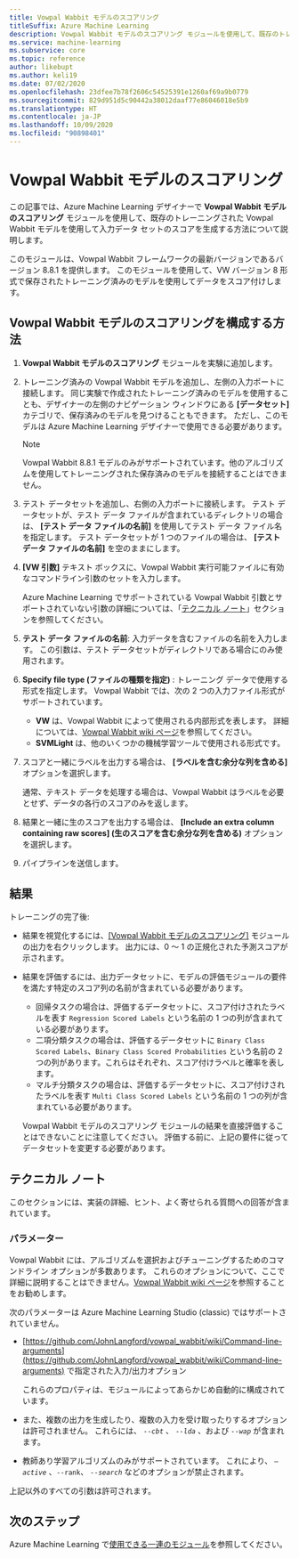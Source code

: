 ```yaml
---
title: Vowpal Wabbit モデルのスコアリング
titleSuffix: Azure Machine Learning
description: Vowpal Wabbit モデルのスコアリング モジュールを使用して、既存のトレーニング済み Vowpal Wabbit モデルを使用して入力データ セットのスコアを生成する方法について説明します。
ms.service: machine-learning
ms.subservice: core
ms.topic: reference
author: likebupt
ms.author: keli19
ms.date: 07/02/2020
ms.openlocfilehash: 23dfee7b78f2606c54525391e1260af69a9b0779
ms.sourcegitcommit: 829d951d5c90442a38012daaf77e86046018e5b9
ms.translationtype: HT
ms.contentlocale: ja-JP
ms.lasthandoff: 10/09/2020
ms.locfileid: "90898401"
---
```

# <a name="score-vowpal-wabbit-model"></a>Vowpal Wabbit モデルのスコアリング
この記事では、Azure Machine Learning デザイナーで **Vowpal Wabbit モデルのスコアリング** モジュールを使用して、既存のトレーニングされた Vowpal Wabbit モデルを使用して入力データ セットのスコアを生成する方法について説明します。  

このモジュールは、Vowpal Wabbit フレームワークの最新バージョンであるバージョン 8.8.1 を提供します。 このモジュールを使用して、VW バージョン 8 形式で保存されたトレーニング済みのモデルを使用してデータをスコア付けします。  

## <a name="how-to-configure-score-vowpal-wabbit-model"></a>Vowpal Wabbit モデルのスコアリングを構成する方法

1.  **Vowpal Wabbit モデルのスコアリング** モジュールを実験に追加します。  
  
2.  トレーニング済みの Vowpal Wabbit モデルを追加し、左側の入力ポートに接続します。 同じ実験で作成されたトレーニング済みのモデルを使用することも、デザイナーの左側のナビゲーション ウィンドウにある **[データセット]** カテゴリで、保存済みのモデルを見つけることもできます。 ただし、このモデルは Azure Machine Learning デザイナーで使用できる必要があります。  
  
    > [!NOTE]
    > Vowpal Wabbit 8.8.1 モデルのみがサポートされています。他のアルゴリズムを使用してトレーニングされた保存済みのモデルを接続することはできません。
  
3.  テスト データセットを追加し、右側の入力ポートに接続します。 テスト データセットが、テスト データ ファイルが含まれているディレクトリの場合は、 **[テスト データ ファイルの名前]** を使用してテスト データ ファイル名を指定します。 テスト データセットが 1 つのファイルの場合は、 **[テスト データ ファイルの名前]** を空のままにします。

4. **[VW 引数]** テキスト ボックスに、Vowpal Wabbit 実行可能ファイルに有効なコマンドライン引数のセットを入力します。  

    Azure Machine Learning でサポートされている Vowpal Wabbit 引数とサポートされていない引数の詳細については、「[テクニカル ノート](#technical-notes)」セクションを参照してください。  

5.  **テスト データ ファイルの名前**: 入力データを含むファイルの名前を入力します。 この引数は、テスト データセットがディレクトリである場合にのみ使用されます。

6. **Specify file type (ファイルの種類を指定)** : トレーニング データで使用する形式を指定します。 Vowpal Wabbit では、次の 2 つの入力ファイル形式がサポートされています。  

   - **VW** は、Vowpal Wabbit によって使用される内部形式を表します。 詳細については、[Vowpal Wabbit wiki ページ](https://github.com/JohnLangford/vowpal_wabbit/wiki/Input-format)を参照してください。 
   - **SVMLight** は、他のいくつかの機械学習ツールで使用される形式です。 

7. スコアと一緒にラベルを出力する場合は、 **[ラベルを含む余分な列を含める]** オプションを選択します。  

   通常、テキスト データを処理する場合は、Vowpal Wabbit はラベルを必要とせず、データの各行のスコアのみを返します。  

8. 結果と一緒に生のスコアを出力する場合は、 **[Include an extra column containing raw scores] (生のスコアを含む余分な列を含める)** オプションを選択します。  

9. パイプラインを送信します。

## <a name="results"></a>結果

トレーニングの完了後:

+ 結果を視覚化するには、[[Vowpal Wabbit モデルのスコアリング]](score-vowpal-wabbit-model.md) モジュールの出力を右クリックします。 出力には、0 ～ 1 の正規化された予測スコアが示されます。 

+ 結果を評価するには、出力データセットに、モデルの評価モジュールの要件を満たす特定のスコア列の名前が含まれている必要があります。

  + 回帰タスクの場合は、評価するデータセットに、スコア付けされたラベルを表す `Regression Scored Labels` という名前の 1 つの列が含まれている必要があります。
  + 二項分類タスクの場合は、評価するデータセットに `Binary Class Scored Labels`、`Binary Class Scored Probabilities` という名前の 2 つの列があります。これらはそれぞれ、スコア付けラベルと確率を表します。
  + マルチ分類タスクの場合は、評価するデータセットに、スコア付けされたラベルを表す `Multi Class Scored Labels` という名前の 1 つの列が含まれている必要があります。

  Vowpal Wabbit モデルのスコアリング モジュールの結果を直接評価することはできないことに注意してください。 評価する前に、上記の要件に従ってデータセットを変更する必要があります。

##  <a name="technical-notes"></a>テクニカル ノート

このセクションには、実装の詳細、ヒント、よく寄せられる質問への回答が含まれています。

### <a name="parameters"></a>パラメーター

Vowpal Wabbit には、アルゴリズムを選択およびチューニングするためのコマンドライン オプションが多数あります。 これらのオプションについて、ここで詳細に説明することはできません。[Vowpal Wabbit wiki ページ](https://github.com/JohnLangford/vowpal_wabbit/wiki/Command-line-arguments)を参照することをお勧めします。  

次のパラメーターは Azure Machine Learning Studio (classic) ではサポートされていません。  

-   [https://github.com/JohnLangford/vowpal_wabbit/wiki/Command-line-arguments](https://github.com/JohnLangford/vowpal_wabbit/wiki/Command-line-arguments) で指定された入力/出力オプション  
  
     これらのプロパティは、モジュールによってあらかじめ自動的に構成されています。  
  
-   また、複数の出力を生成したり、複数の入力を受け取ったりするオプションは許可されません。 これらには、 *`--cbt`* 、 *`--lda`* 、および *`--wap`* が含まれます。  
  
-   教師あり学習アルゴリズムのみがサポートされています。 これにより、 *`–active`* 、`--rank`、 *`--search`* などのオプションが禁止されます。  

上記以外のすべての引数は許可されます。

## <a name="next-steps"></a>次のステップ

Azure Machine Learning で[使用できる一連のモジュール](module-reference.md)を参照してください。 